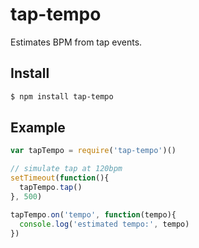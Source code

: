 tap-tempo
===

Estimates BPM from tap events. 

## Install

```bash
$ npm install tap-tempo
```

## Example

```js
var tapTempo = require('tap-tempo')()

// simulate tap at 120bpm
setTimeout(function(){
  tapTempo.tap()
}, 500)

tapTempo.on('tempo', function(tempo){
  console.log('estimated tempo:', tempo)
})
```